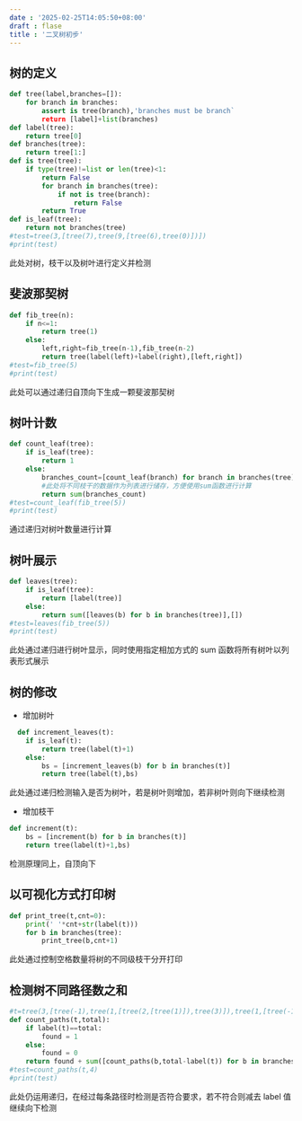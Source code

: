 ```yaml
---
date : '2025-02-25T14:05:50+08:00'
draft : flase
title : '二叉树初步'
---
```


## 树的定义

``` python
def tree(label,branches=[]):  
    for branch in branches:
        assert is tree(branch),'branches must be branch`
        return [label]+list(branches)
def label(tree):
    return tree[0]
def branches(tree):
    return tree[1:]
def is tree(tree):
    if type(tree)!=list or len(tree)<1:
        return False
        for branch in branches(tree):
            if not is tree(branch):
                return False
        return True
def is_leaf(tree):
    return not branches(tree)
#test=tree(3,[tree(7),tree(9,[tree(6),tree(0)])])
#print(test)
```

此处对树，枝干以及树叶进行定义并检测

## 斐波那契树

``` python
def fib_tree(n):
    if n<=1:
        return tree(1)
    else:
        left,right=fib_tree(n-1),fib_tree(n-2)
        return tree(label(left)+label(right),[left,right]) 
#test=fib_tree(5)
#print(test)
```

此处可以通过递归自顶向下生成一颗斐波那契树

## 树叶计数

```python
def count_leaf(tree):
    if is_leaf(tree):
        return 1
    else:
        branches_count=[count_leaf(branch) for branch in branches(tree)] 
        #此处将不同枝干的数据作为列表进行储存，方便使用sum函数进行计算
        return sum(branches_count)
#test=count_leaf(fib_tree(5))
#print(test)
```

通过递归对树叶数量进行计算

## 树叶展示

``` python
def leaves(tree):
    if is_leaf(tree):
        return [label(tree)]
    else:
        return sum([leaves(b) for b in branches(tree)],[])
#test=leaves(fib_tree(5))
#print(test)
```

此处通过递归进行树叶显示，同时使用指定相加方式的 sum 函数将所有树叶以列表形式展示

## 树的修改

- 增加树叶

``` python
  def increment_leaves(t):
    if is_leaf(t):
        return tree(label(t)+1)
    else:
        bs = [increment_leaves(b) for b in branches(t)]
        return tree(label(t),bs)
```

此处通过递归检测输入是否为树叶，若是树叶则增加，若非树叶则向下继续检测

- 增加枝干

``` python
def increment(t):
    bs = [increment(b) for b in branches(t)]
    return tree(label(t)+1,bs)
```

检测原理同上，自顶向下

## 以可视化方式打印树

``` python
def print_tree(t,cnt=0):
    print(' '*cnt+str(label(t)))
    for b in branches(tree):
        print_tree(b,cnt+1)
```

此处通过控制空格数量将树的不同级枝干分开打印

## 检测树不同路径数之和

``` python
#t=tree(3,[tree(-1),tree(1,[tree(2,[tree(1)]),tree(3)]),tree(1,[tree(-1)])])
def count_paths(t,total):
    if label(t)==total:
        found = 1
    else:
        found = 0
    return found + sum([count_paths(b,total-label(t)) for b in branches(t)])
#test=count_paths(t,4)
#print(test)
```

此处仍运用递归，在经过每条路径时检测是否符合要求，若不符合则减去 label 值继续向下检测
